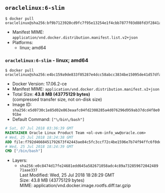 ## `oraclelinux:6-slim`

```console
$ docker pull oraclelinux@sha256:bf9b7123920cd9fc7f95e13254e1f4cbb7877f03d88fd3f2841a07db8662032c
```

-	Manifest MIME: `application/vnd.docker.distribution.manifest.list.v2+json`
-	Platforms:
	-	linux; amd64

### `oraclelinux:6-slim` - linux; amd64

```console
$ docker pull oraclelinux@sha256:e4bc159a9de833f05287e4dcc58abcc3834be15095de41d57dfa78353983dd86
```

-	Docker Version: 17.06.2-ce
-	Manifest MIME: `application/vnd.docker.distribution.manifest.v2+json`
-	Total Size: **43.8 MB (43775129 bytes)**  
	(compressed transfer size, not on-disk size)
-	Image ID: `sha256:e5d0730c1e85d02e863eaafc04fd2308285a4d076296d959ab37dcd4f8e091be`
-	Default Command: `["\/bin\/bash"]`

```dockerfile
# Sat, 07 Jul 2018 03:36:39 GMT
MAINTAINER Oracle Linux Product Team <ol-ovm-info_ww@oracle.com>
# Wed, 25 Jul 2018 18:24:38 GMT
ADD file:f792d4668451792673f42443ae84c5fc3ccf72c4be1596e7b74f94ffc6f0de9d in / 
# Wed, 25 Jul 2018 18:24:39 GMT
CMD ["/bin/bash"]
```

-	Layers:
	-	`sha256:e0c8474d17fe24681edd645a582671058adc4c89a73285967204248971aae337`  
		Last Modified: Wed, 25 Jul 2018 18:28:29 GMT  
		Size: 43.8 MB (43775129 bytes)  
		MIME: application/vnd.docker.image.rootfs.diff.tar.gzip
